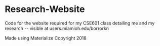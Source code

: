 # Research-Website

Code for the website required for my CSE601 class detailing me and my research -- visible at users.miamioh.edu/borrorkn

Made using Materialize Copyright 2018
